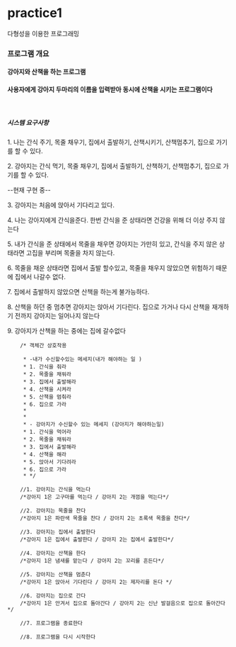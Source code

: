 # practice1
<p>다형성을 이용한 프로그래밍</p>
<h3>프로그램 개요</h3>

<h4>강아지와 산책을 하는 프로그램</h4>
<h4>사용자에게 강아지 두마리의 이름을 입력받아 동시에 산책을 시키는 프로그램이다</h4>
<br>
<h5>시스템 요구사항</h5>
<p>1. 나는 간식 주기, 목줄 채우기, 집에서 출발하기, 산책시키기, 산책멈추기, 집으로 가기를 할 수 있다.</p>
<p>2. 강아지는 간식 먹기, 목줄 채우기, 집에서 출발하기, 산책하기, 산책멈추기, 집으로 가기를 할 수 있다.</p>

--현재 구현 중--
<p>3. 강아지는 처음에 앉아서 기다리고 있다.</p>
<p>4. 나는 강아지에게 간식을준다. 한번 간식을 준 상태라면 건강을 위해 더 이상 주지 않는다</p>
<p>5. 내가 간식을 준 상태에서 목줄을 채우면 강아지는 가만히 있고, 간식을 주지 않은 상태라면 고집을 부리며 목줄을 차지 않는다.</p>
<p>6. 목줄을 채운 상태라면 집에서 출발 할수있고, 목줄을 채우지 않았으면 위험하기 때문에 집에서 나갈수 없다. </p>
<p>7. 집에서 출발하지 않았으면 산책을 하는게 불가능하다. </p>
<p>8. 산책을 하던 중 멈추면 강아지는 앉아서 기다린다. 집으로 가거나 다시 산책을 재개하기 전까지 강아지는 일어나지 않는다</p>
<p>9. 강아지가 산책을 하는 중에는 집에 갈수없다 </p>
<p></p>


        /* 객체간 상호작용
        
         * -내가 수신할수있는 메세지(내가 해야하는 일 )
         * 1. 간식을 줘라
         * 2. 목줄을 채워라
         * 3. 집에서 출발해라
         * 4. 산책을 시켜라
         * 5. 산책을 멈춰라
         * 6. 집으로 가라
         *
         *
         * - 강아지가 수신할수 있는 메세지 (강아지가 해야하는일)
         * 1. 간식을 먹어라
         * 2. 목줄을 채워라
         * 3. 집에서 출발해라
         * 4. 산책을 해라
         * 5. 앉아서 기다려라
         * 6. 집으로 가라
         * */

        //1. 강아지는 간식을 먹는다
        /*강아지 1은 고구마를 먹는다 / 강아지 2는 개껌을 먹는다*/

        //2. 강아지는 목줄을 찬다
        /*강아지 1은 파란색 목줄을 찬다 / 강아지 2는 초록색 목줄을 찬다*/

        //3. 강아지는 집에서 출발한다
        /*강아지 1은 집에서 출발한다 / 강아지 2는 집에서 출발한다*/

        //4. 강아지는 산책을 한다
        /*강아지 1은 냄새를 맡는다 / 강아지 2는 꼬리를 흔든다*/

        //5. 강아지는 산책을 멈춘다
        /*강아지 1은 앉아서 기다린다 / 강아지 2는 제자리를 돈다 */

        //6. 강아지는 집으로 간다
        /*강아지 1은 안겨서 집으로 돌아간다 / 강아지 2는 신난 발걸음으로 집으로 돌아간다*/

        //7. 프로그램을 종료한다

        //8. 프로그램을 다시 시작한다
